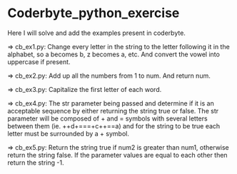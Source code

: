# Coderbyte_python_exercise
Here I will solve and add the examples present in coderbyte.

=> cb_ex1.py: 
Change every letter in the string to the letter following it in the alphabet, so a becomes b, z becomes a, etc. And convert the vowel into uppercase if present.  

=> cb_ex2.py:
Add up all the numbers from 1 to num. And return num.

=> cb_ex3.py:
Capitalize the first letter of each word. 

=> cb_ex4.py:
The str parameter being passed and determine if it is an acceptable sequence by either returning the string true or false. The str parameter will be composed of + and = symbols with several letters between them (ie. ++d+===+c++==a) and for the string to be true each letter must be surrounded by a + symbol. 

=> cb_ex5.py:
Return the string true if num2 is greater than num1, otherwise return the string false. If the parameter values are equal to each other then return the string -1. 
